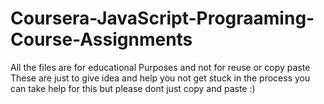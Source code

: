 # Coursera-JavaScript-Prograaming-Course-Assignments

All the files are for educational Purposes and not for reuse or copy paste 
These are just to give idea and help you not get stuck in the process you can take help for this
but please dont just copy and paste :) 
